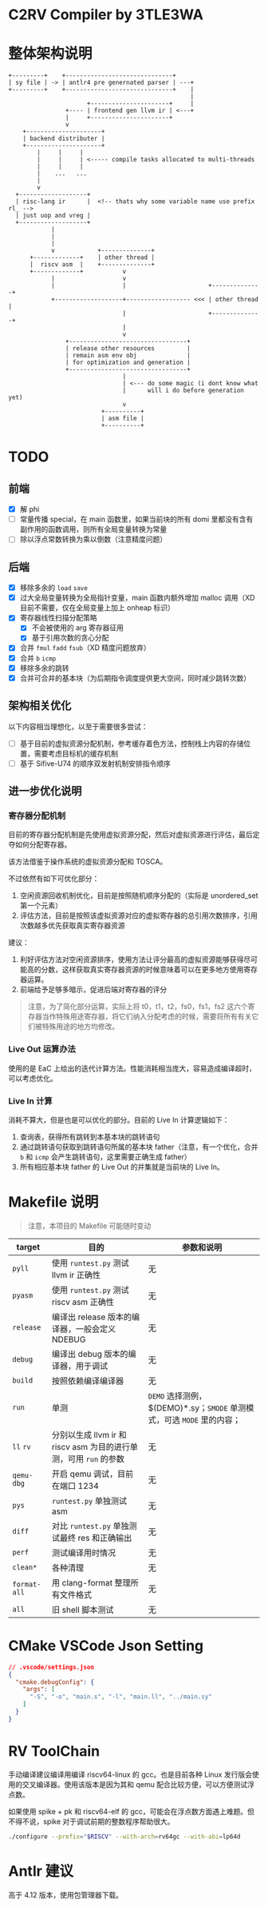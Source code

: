 # C2RV Compiler by 3TLE3WA

# 整体架构说明

```
+---------+    +------------------------------+
| sy file | -> | antlr4 pre genernated parser | ---+
+---------+    +------------------------------+    |
                                                   |
                      +----------------------+     |
                +---- | frontend gen llvm ir | <---+
                |     +----------------------+
                v
    +---------------------+
    | backend distributer |
    +---------------------+
        |     |     |  
        |     |     | <----- compile tasks allocated to multi-threads
        |     |     |
        |    ...   ...
        |
        v
  +-------------------+
  | risc-lang ir      |  <!-- thats why some variable name use prefix rl_ -->
  | just uop and vreg |
  +-------------------+
            |
            |
            |
            v            +--------------+
      +-------------+    | other thread |
      |  riscv asm  |    +--------------+
      +-------------+           v
            |                   v
            |                   |                       +--------------+
            +-------------------+------------------ <<< | other thread |
                                |                       +--------------+
                                |
                                v
                +---------------------------------+
                | release other resources         |
                | remain asm env obj              |
                | for optimization and generation |
                +---------------------------------+
                                |
                                | <--- do some magic (i dont know what
                                |      will i do before generation yet)
                                v
                          +----------+
                          | asm file |
                          +----------+
```

# TODO

## 前端

- [x] 解 phi
- [ ] 常量传播 special，在 main 函数里，如果当前块的所有 domi 里都没有含有副作用的函数调用，则所有全局变量转换为常量
- [ ] 除以浮点常数转换为乘以倒数（注意精度问题）

## 后端

- [x] 移除多余的 `load` `save`
- [x] 过大全局变量转换为全局指针变量，main 函数内额外增加 malloc 调用（XD 目前不需要，仅在全局变量上加上 onheap 标识）
- [x] 寄存器线性扫描分配策略
    - [x] 不会被使用的 arg 寄存器征用
    - [x] 基于引用次数的贪心分配
- [x] 合并 `fmul` `fadd` `fsub`（XD 精度问题放弃）
- [x] 合并 `b` `icmp`
- [x] 移除多余的跳转
- [x] 合并可合并的基本块（为后期指令调度提供更大空间，同时减少跳转次数）

## 架构相关优化

以下内容相当理想化，以至于需要很多尝试：

- [ ] 基于目前的虚拟资源分配机制，参考缓存着色方法，控制栈上内容的存储位置，需要考虑目标机的缓存机制
- [ ] 基于 Sifive-U74 的顺序双发射机制安排指令顺序

## 进一步优化说明

### 寄存器分配机制

目前的寄存器分配机制是先使用虚拟资源分配，然后对虚拟资源进行评估，最后定夺如何分配寄存器。

该方法借鉴于操作系统的虚拟资源分配和 TOSCA。

不过依然有如下可优化部分：

1. 空闲资源回收机制优化，目前是按照随机顺序分配的（实际是 unordered_set 第一个元素）
2. 评估方法，目前是按照该虚拟资源对应的虚拟寄存器的总引用次数排序，引用次数越多优先获取真实寄存器资源

建议：
 
1. 利好评估方法对空闲资源排序，使用方法让评分最高的虚拟资源能够获得尽可能高的分数，这样获取真实寄存器资源的时候意味着可以在更多地方使用寄存器运算。
2. 前端给予足够多暗示，促进后端对寄存器的评分

> 注意，为了简化部分运算，实际上将 t0，t1，t2，fs0，fs1，fs2 这六个寄存器当作特殊用途寄存器，将它们纳入分配考虑的时候，需要将所有有关它们被特殊用途的地方均修改。

### Live Out 运算办法

使用的是 EaC 上给出的迭代计算方法。性能消耗相当庞大，容易造成编译超时，可以考虑优化。

### Live In 计算

消耗不算大，但是也是可以优化的部分。目前的 Live In 计算逻辑如下：

1. 查询表，获得所有跳转到本基本块的跳转语句
2. 通过跳转语句获取到跳转语句所属的基本块 father（注意，有一个优化，合并 `b` 和 `icmp` 会产生跳转语句，这里需要正确生成 father）
3. 所有相应基本块 father 的 Live Out 的并集就是当前块的 Live In。

# Makefile 说明

> 注意，本项目的 Makefile 可能随时变动

| target | 目的 | 参数和说明 |
| --- | --- | --- |
| `pyll` | 使用 `runtest.py` 测试 llvm ir 正确性 | 无 |
| `pyasm` | 使用 `runtest.py` 测试 riscv asm 正确性 | 无 |
| `release` | 编译出 release 版本的编译器，一般会定义 NDEBUG | 无 |
| `debug` | 编译出 debug 版本的编译器，用于调试 | 无 |
| `build` | 按照依赖编译编译器 | 无 |
| `run` | 单测 | `DEMO` 选择测例，$(DEMO)*.sy；`SMODE` 单测模式，可选 `MODE` 里的内容； |
| `ll` `rv` | 分别以生成 llvm ir 和 riscv asm 为目的进行单测，可用 `run` 的参数 | 无 |
| `qemu-dbg` | 开启 qemu 调试，目前在端口 1234 | 无 |
| `pys` | `runtest.py` 单独测试 asm | 无 |
| `diff` | 对比 `runtest.py` 单独测试最终 res 和正确输出 | 无 |
| `perf` | 测试编译用时情况 | 无 |
| `clean*` | 各种清理 | 无 |
| `format-all` | 用 clang-format 整理所有文件格式 | 无 |
| `all` | 旧 shell 脚本测试 | 无 |

# CMake VSCode Json Setting

``` json
// .vscode/settings.json
{
  "cmake.debugConfig": {
    "args": [
      "-S", "-o", "main.s", "-l", "main.ll", "../main.sy"
    ]
  }
}
```

# RV ToolChain

手动编译建议编译用编译 riscv64-linux 的 gcc。也是目前各种 Linux 发行版会使用的交叉编译器。使用该版本是因为其和 qemu 配合比较方便，可以方便测试浮点数。

如果使用 spike + pk 和 riscv64-elf 的 gcc，可能会在浮点数方面遇上难题。但不得不说，spike 对于调试前期的整数程序帮助很大。

``` bash
./configure --prefix="$RISCV" --with-arch=rv64gc --with-abi=lp64d
```

# Antlr 建议

高于 4.12 版本，使用包管理器下载。